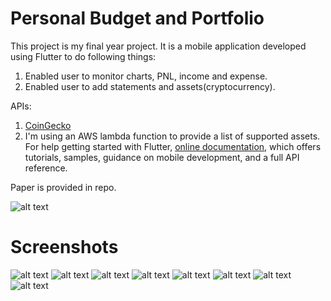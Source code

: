 # Personal Budget and Portfolio

This project is my final year project. It is a mobile application developed using Flutter to do following things: <br />
  1. Enabled user to monitor charts, PNL, income and expense.
  2. Enabled user to add statements and assets(cryptocurrency).
  
APIs: <br />
  1. [CoinGecko](https://www.coingecko.com/en/api/documentation) <br />
  2. I'm using an AWS lambda function to provide a list of supported assets. <br />
For help getting started with Flutter, [online documentation](https://flutter.dev/docs), which offers tutorials,
samples, guidance on mobile development, and a full API reference.

Paper is provided in repo. <br />


![alt text](/screenshots/paper.png) <br />

# Screenshots
![alt text](/screenshots/spot.png)
![alt text](/screenshots/chart.png)
![alt text](/screenshots/add_transaction.png)
![alt text](/screenshots/transaction.png)
![alt text](/screenshots/trade.png)
![alt text](/screenshots/add_plan.png)
![alt text](/screenshots/monthly_expense.png)
![alt text](/screenshots/wallet.png)
